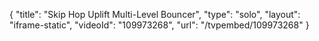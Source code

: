 {
    "title": "Skip Hop Uplift Multi-Level Bouncer",
    "type": "solo",
    "layout": "iframe-static",
    "videoId": "109973268",
    "url": "\/tvpembed\/109973268"
}